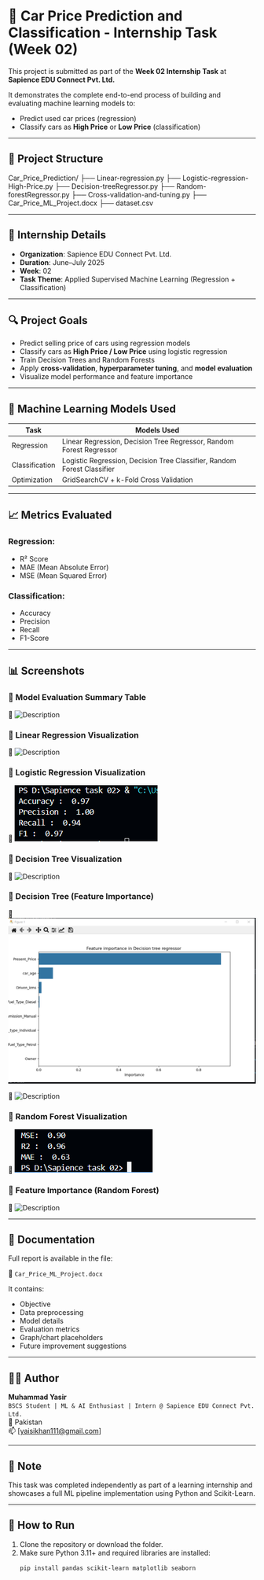 # 🚗 Car Price Prediction and Classification - Internship Task (Week 02)

This project is submitted as part of the **Week 02 Internship Task** at **Sapience EDU Connect Pvt. Ltd.**

It demonstrates the complete end-to-end process of building and evaluating machine learning models to:
- Predict used car prices (regression)
- Classify cars as **High Price** or **Low Price** (classification)

---

## 📁 Project Structure

Car_Price_Prediction/
├── Linear-regression.py
├── Logistic-regression-High-Price.py
├── Decision-treeRegressor.py
├── Random-forestRegressor.py
├── Cross-validation-and-tuning.py
├── Car_Price_ML_Project.docx
├── dataset.csv


---

## 📌 Internship Details

- **Organization**: Sapience EDU Connect Pvt. Ltd.
- **Duration**: June–July 2025
- **Week**: 02
- **Task Theme**: Applied Supervised Machine Learning (Regression + Classification)

---

## 🔍 Project Goals

- Predict selling price of cars using regression models
- Classify cars as **High Price / Low Price** using logistic regression
- Train Decision Trees and Random Forests
- Apply **cross-validation**, **hyperparameter tuning**, and **model evaluation**
- Visualize model performance and feature importance

---

## 🧠 Machine Learning Models Used

| Task                | Models Used                            |
|---------------------|-----------------------------------------|
| Regression          | Linear Regression, Decision Tree Regressor, Random Forest Regressor |
| Classification      | Logistic Regression, Decision Tree Classifier, Random Forest Classifier |
| Optimization        | GridSearchCV + k-Fold Cross Validation |

---

## 📈 Metrics Evaluated

### Regression:
- R² Score
- MAE (Mean Absolute Error)
- MSE (Mean Squared Error)

### Classification:
- Accuracy
- Precision
- Recall
- F1-Score

---

## 📊 Screenshots

### 🔷 Model Evaluation Summary Table  
📌 ![Description](hypertunning.PNG)

### 🔷 Linear Regression Visualization  
📌 ![Description](LR-model)

### 🔷 Logistic Regression Visualization  
📌 ![Description](LR.PNG)



### 🔷 Decision Tree Visualization  
📌 ![Description](decision-tree.PNG)

### 🔷 Decision Tree (Feature Importance)  
📌 ![Description](DTR-importance.PNG)

📌 ![Description](DTR-metrice.PNG)


### 🔷 Random Forest Visualization  
📌 ![Description](RFR-metrice.PNG)


### 🔷 Feature Importance (Random Forest)  
📌 ![Description](RFR-importance)


---

## 🧾 Documentation

Full report is available in the file:

📄 `Car_Price_ML_Project.docx`

It contains:
- Objective
- Data preprocessing
- Model details
- Evaluation metrics
- Graph/chart placeholders
- Future improvement suggestions

---

## 👨‍💻 Author

**Muhammad Yasir**  
`BSCS Student | ML & AI Enthusiast | Intern @ Sapience EDU Connect Pvt. Ltd.`  
📍 Pakistan  
📫 [yaisikhan111@gmail.com]

---

## 📢 Note

This task was completed independently as part of a learning internship and showcases a full ML pipeline implementation using Python and Scikit-Learn.

---

## 📌 How to Run

1. Clone the repository or download the folder.
2. Make sure Python 3.11+ and required libraries are installed:
   ```bash
   pip install pandas scikit-learn matplotlib seaborn
